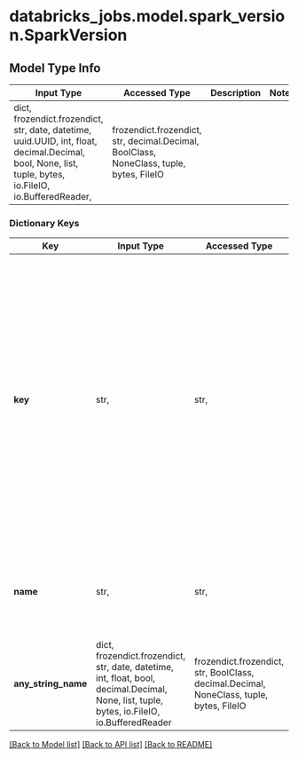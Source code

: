 # databricks_jobs.model.spark_version.SparkVersion

## Model Type Info
Input Type | Accessed Type | Description | Notes
------------ | ------------- | ------------- | -------------
dict, frozendict.frozendict, str, date, datetime, uuid.UUID, int, float, decimal.Decimal, bool, None, list, tuple, bytes, io.FileIO, io.BufferedReader,  | frozendict.frozendict, str, decimal.Decimal, BoolClass, NoneClass, tuple, bytes, FileIO |  | 

### Dictionary Keys
Key | Input Type | Accessed Type | Description | Notes
------------ | ------------- | ------------- | ------------- | -------------
**key** | str,  | str,  | [Databricks Runtime version](https://docs.microsoft.com/azure/databricks/dev-tools/api/latest/index#programmatic-version) key, for example &#x60;7.3.x-scala2.12&#x60;. The value that must be provided as the &#x60;spark_version&#x60; when creating a new cluster. The exact runtime version may change over time for a “wildcard” version (that is, &#x60;7.3.x-scala2.12&#x60; is a “wildcard” version) with minor bug fixes. | [optional] 
**name** | str,  | str,  | A descriptive name for the runtime version, for example “Databricks Runtime 7.3 LTS”. | [optional] 
**any_string_name** | dict, frozendict.frozendict, str, date, datetime, int, float, bool, decimal.Decimal, None, list, tuple, bytes, io.FileIO, io.BufferedReader | frozendict.frozendict, str, BoolClass, decimal.Decimal, NoneClass, tuple, bytes, FileIO | any string name can be used but the value must be the correct type | [optional]

[[Back to Model list]](../../README.md#documentation-for-models) [[Back to API list]](../../README.md#documentation-for-api-endpoints) [[Back to README]](../../README.md)

